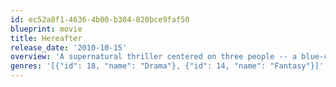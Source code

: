 ```yaml
---
id: ec52a8f1-4636-4b00-b304-820bce9faf50
blueprint: movie
title: Hereafter
release_date: '2010-10-15'
overview: 'A supernatural thriller centered on three people -- a blue-collar American, a French journalist and a London school boy -- who are touched by death in different ways.'
genres: '[{"id": 18, "name": "Drama"}, {"id": 14, "name": "Fantasy"}]'
---
```

